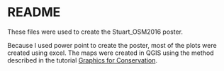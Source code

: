 README
================

These files were used to create the Stuart\_OSM2016 poster.

Because I used power point to create the poster, most of the plots were
created using excel. The maps were created in QGIS using the method
described in the tutorial [Graphics for
Conservation](http://scalar.usc.edu/works/graphics-for-conservation/index).

